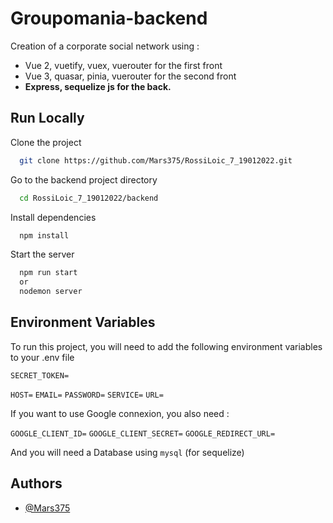 
# Groupomania-backend

Creation of a corporate social network using : 
   - Vue 2, vuetify, vuex, vuerouter for the first front
   - Vue 3, quasar, pinia, vuerouter for the second front
   - **Express, sequelize js for the back.**

## Run Locally

Clone the project

```bash
  git clone https://github.com/Mars375/RossiLoic_7_19012022.git
```

Go to the backend project directory

```bash
  cd RossiLoic_7_19012022/backend
```

Install dependencies

```bash
  npm install
```

Start the server

```bash
  npm run start
  or 
  nodemon server
```


## Environment Variables

To run this project, you will need to add the following environment variables to your .env file

`SECRET_TOKEN=`

`HOST=`
`EMAIL=`
`PASSWORD=`
`SERVICE=`
`URL=`


If you want to use Google connexion, you also need :

`GOOGLE_CLIENT_ID=`
`GOOGLE_CLIENT_SECRET=`
`GOOGLE_REDIRECT_URL=`

And you will need a Database using `mysql` (for sequelize)



## Authors

- [@Mars375](https://github.com/Mars375)

